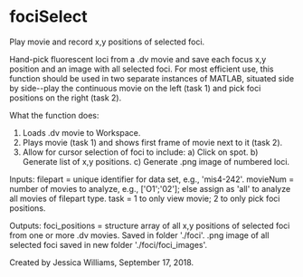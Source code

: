# fociSelect
Play movie and record x,y positions of selected foci.

Hand-pick fluorescent loci from a .dv movie and save each focus x,y position and an image with all selected foci. For most efficient use, this function should be used in two separate instances of MATLAB, situated side by side--play the continuous movie on the left (task 1) and pick foci positions on the right (task 2).
    
What the function does:
  1) Loads .dv movie to Workspace.
  2) Plays movie (task 1) and shows first frame of movie next to it (task 2).
  3) Allow for cursor selection of foci to include:
    a) Click on spot.
    b) Generate list of x,y positions.
    c) Generate .png image of numbered loci.
    
Inputs:
  filepart = unique identifier for data set, e.g., 'mis4-242'.
  movieNum = number of movies to analyze, e.g., ['O1';'02']; else assign as 'all' to analyze all movies of filepart type.
  task = 1 to only view movie; 2 to only pick foci positions.
    
Outputs:
  foci_positions = structure array of all x,y positions of selected 
  foci from one or more .dv movies. Saved in folder './foci'.
  .png image of all selected foci saved in new folder './foci/foci_images'.
    
Created by Jessica Williams, September 17, 2018.
